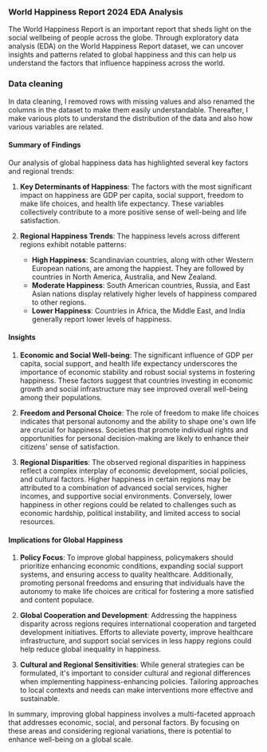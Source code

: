 ### World Happiness Report 2024 EDA Analysis
The World Happiness Report is an important report that sheds light on the social wellbeing of people across the globe. 
Through exploratory data analysis (EDA) on the World Happiness Report dataset, we can uncover insights and patterns related to global happiness and this can help us understand the factors that influence happiness across the world. 

### Data cleaning 
In data cleaning, I removed rows with missing values and also renamed the columns in the dataset to make them easily understandable. Thereafter, I make various plots to understand the distribution of the data and also how various variables are related. 

#### Summary of Findings

Our analysis of global happiness data has highlighted several key factors and regional trends:

1. **Key Determinants of Happiness**: The factors with the most significant impact on happiness are GDP per capita, social support, freedom to make life choices, and health life expectancy. These variables collectively contribute to a more positive sense of well-being and life satisfaction.

2. **Regional Happiness Trends**: The happiness levels across different regions exhibit notable patterns:
   - **High Happiness**: Scandinavian countries, along with other Western European nations, are among the happiest. They are followed by countries in North America, Australia, and New Zealand.
   - **Moderate Happiness**: South American countries, Russia, and East Asian nations display relatively higher levels of happiness compared to other regions.
   - **Lower Happiness**: Countries in Africa, the Middle East, and India generally report lower levels of happiness.

#### Insights

1. **Economic and Social Well-being**: The significant influence of GDP per capita, social support, and health life expectancy underscores the importance of economic stability and robust social systems in fostering happiness. These factors suggest that countries investing in economic growth and social infrastructure may see improved overall well-being among their populations.

2. **Freedom and Personal Choice**: The role of freedom to make life choices indicates that personal autonomy and the ability to shape one's own life are crucial for happiness. Societies that promote individual rights and opportunities for personal decision-making are likely to enhance their citizens' sense of satisfaction.

3. **Regional Disparities**: The observed regional disparities in happiness reflect a complex interplay of economic development, social policies, and cultural factors. Higher happiness in certain regions may be attributed to a combination of advanced social services, higher incomes, and supportive social environments. Conversely, lower happiness in other regions could be related to challenges such as economic hardship, political instability, and limited access to social resources.

#### Implications for Global Happiness

1. **Policy Focus**: To improve global happiness, policymakers should prioritize enhancing economic conditions, expanding social support systems, and ensuring access to quality healthcare. Additionally, promoting personal freedoms and ensuring that individuals have the autonomy to make life choices are critical for fostering a more satisfied and content populace.

2. **Global Cooperation and Development**: Addressing the happiness disparity across regions requires international cooperation and targeted development initiatives. Efforts to alleviate poverty, improve healthcare infrastructure, and support social services in less happy regions could help reduce global inequality in happiness.

3. **Cultural and Regional Sensitivities**: While general strategies can be formulated, it's important to consider cultural and regional differences when implementing happiness-enhancing policies. Tailoring approaches to local contexts and needs can make interventions more effective and sustainable.

In summary, improving global happiness involves a multi-faceted approach that addresses economic, social, and personal factors. By focusing on these areas and considering regional variations, there is potential to enhance well-being on a global scale.